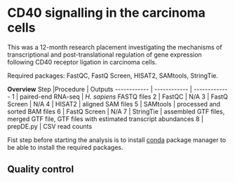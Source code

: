 # CD40 signalling in the carcinoma cells
This was a 12-month research placement investigating the mechanisms of transcriptional and post-translational regulation of gene expression following CD40 receptor ligation in carcinoma cells.

Required packages: FastQC, FastQ Screen, HISAT2, SAMtools, StringTie.

**Overview**
Step |Procedure | Outputs
------------ | ------------ | -------------
1 | paired-end RNA-seq | *H. sapiens* FASTQ files
2 | FastQC | N/A
3 | FastQ Screen | N/A
4 | HISAT2 | aligned SAM files
5 | SAMtools | processed and sorted BAM files
6 | FastQ Screen | N/A
7 | StringTie | assembled GTF files, merged GTF file, GTF files with estimated transcript abundances
8 | prepDE.py | CSV read counts

Fist step before starting the analysis is to install [conda](https://docs.conda.io/projects/conda/en/stable/user-guide/install/index.html) package manager to be able to install the required packages.

## Quality control

